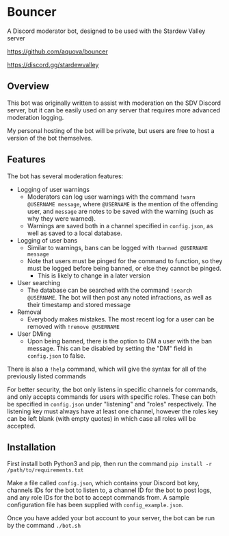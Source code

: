 # Bouncer

A Discord moderator bot, designed to be used with the Stardew Valley server

https://github.com/aquova/bouncer

https://discord.gg/stardewvalley

## Overview

This bot was originally written to assist with moderation on the SDV Discord server, but it can be easily used on any server that requires more advanced moderation logging.

My personal hosting of the bot will be private, but users are free to host a version of the bot themselves.

## Features

The bot has several moderation features:

- Logging of user warnings
    - Moderators can log user warnings with the command `!warn @USERNAME message`, where `@USERNAME` is the mention of the offending user, and `message` are notes to be saved with the warning (such as why they were warned).
    - Warnings are saved both in a channel specified in `config.json`, as well as saved to a local database.
- Logging of user bans
    - Similar to warnings, bans can be logged with `!banned @USERNAME message`
    - Note that users must be pinged for the command to function, so they must be logged before being banned, or else they cannot be pinged.
        - This is likely to change in a later version
- User searching
    - The database can be searched with the command `!search @USERNAME`. The bot will then post any noted infractions, as well as their timestamp and stored message
- Removal
    - Everybody makes mistakes. The most recent log for a user can be removed with `!remove @USERNAME`
- User DMing
    - Upon being banned, there is the option to DM a user with the ban message. This can be disabled by setting the "DM" field in `config.json` to false.

There is also a `!help` command, which will give the syntax for all of the previously listed commands

For better security, the bot only listens in specific channels for commands, and only accepts commands for users with specific roles. These can both be specified in `config.json` under "listening" and "roles" respectively. The listening key must always have at least one channel, however the roles key can be left blank (with empty quotes) in which case all roles will be accepted.

## Installation

First install both Python3 and pip, then run the command `pip install -r /path/to/requirements.txt`

Make a file called `config.json`, which contains your Discord bot key, channels IDs for the bot to listen to, a channel ID for the bot to post logs, and any role IDs for the bot to accept commands from. A sample configuration file has been supplied with `config_example.json`.

Once you have added your bot account to your server, the bot can be run by the command `./bot.sh`

